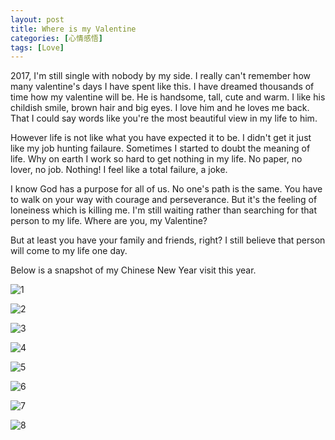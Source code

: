 ```yaml
---
layout: post
title: Where is my Valentine
categories: [心情感悟]
tags: [Love]
---
```



2017, I'm still single with nobody by my side. I really can't remember how many valentine's days I have spent like this. I have dreamed thousands of time how my valentine will be. He is handsome, tall, cute and warm. I like his childish smile, brown hair and big eyes. I love him and he loves me back. That I could say words like you're the most beautiful view in my life to him.

However life is not like what you have expected it to be. I didn't get it just like my job hunting failaure. Sometimes I started to doubt the meaning of life. Why on earth I work so hard to get nothing in my life. No paper, no lover, no job. Nothing! I feel like a total failure, a joke.

I know God has a purpose for all of us. No one's path is the same. You have to walk on your way with courage and perseverance. But it's the feeling of loneiness which is killing me. I'm still waiting rather than searching for that person to my life. Where are you, my Valentine?

But at least you have your family and friends, right? I still believe that person will come to my life one day.

Below is a snapshot of my Chinese New Year visit this year.

![1](https://c1.staticflickr.com/3/2354/32154670544_40fe56c060_o.jpg)

![2](https://c1.staticflickr.com/3/2487/32154670484_93820aa8a5_k.jpg)

![3](https://c1.staticflickr.com/3/2198/32184144383_a40098b8ed_o.jpg)

![4](https://c1.staticflickr.com/1/636/32184144143_636e5c33d3_o.jpg)

![5](https://c1.staticflickr.com/4/3897/32184144313_3c8c969705_o.jpg)

![6](https://c1.staticflickr.com/4/3925/32184144073_233dcf8e08_o.jpg)

![7](https://c1.staticflickr.com/3/2008/32154670144_b8f6e59de5_o.jpg)

![8](https://c1.staticflickr.com/4/3842/32184144013_6b2a2bdeee_o.jpg)
